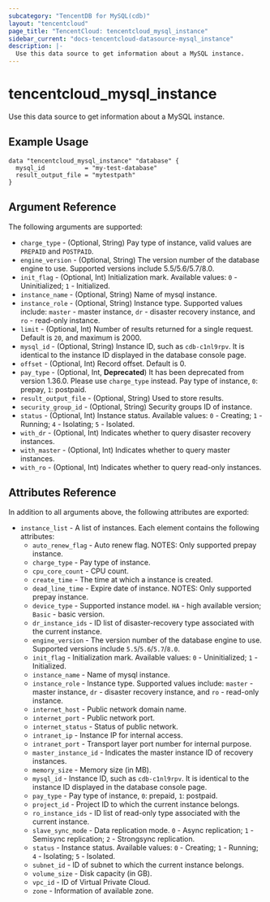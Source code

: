 ```yaml
---
subcategory: "TencentDB for MySQL(cdb)"
layout: "tencentcloud"
page_title: "TencentCloud: tencentcloud_mysql_instance"
sidebar_current: "docs-tencentcloud-datasource-mysql_instance"
description: |-
  Use this data source to get information about a MySQL instance.
---
```


# tencentcloud_mysql_instance

Use this data source to get information about a MySQL instance.

## Example Usage

```hcl
data "tencentcloud_mysql_instance" "database" {
  mysql_id           = "my-test-database"
  result_output_file = "mytestpath"
}
```

## Argument Reference

The following arguments are supported:

* `charge_type` - (Optional, String) Pay type of instance, valid values are `PREPAID` and `POSTPAID`.
* `engine_version` - (Optional, String) The version number of the database engine to use. Supported versions include 5.5/5.6/5.7/8.0.
* `init_flag` - (Optional, Int) Initialization mark. Available values: `0` - Uninitialized; `1` - Initialized.
* `instance_name` - (Optional, String) Name of mysql instance.
* `instance_role` - (Optional, String) Instance type. Supported values include: `master` - master instance, `dr` - disaster recovery instance, and `ro` - read-only instance.
* `limit` - (Optional, Int) Number of results returned for a single request. Default is `20`, and maximum is 2000.
* `mysql_id` - (Optional, String) Instance ID, such as `cdb-c1nl9rpv`. It is identical to the instance ID displayed in the database console page.
* `offset` - (Optional, Int) Record offset. Default is 0.
* `pay_type` - (Optional, Int, **Deprecated**) It has been deprecated from version 1.36.0. Please use `charge_type` instead. Pay type of instance, `0`: prepay, `1`: postpaid.
* `result_output_file` - (Optional, String) Used to store results.
* `security_group_id` - (Optional, String) Security groups ID of instance.
* `status` - (Optional, Int) Instance status. Available values: `0` - Creating; `1` - Running; `4` - Isolating; `5` - Isolated.
* `with_dr` - (Optional, Int) Indicates whether to query disaster recovery instances.
* `with_master` - (Optional, Int) Indicates whether to query master instances.
* `with_ro` - (Optional, Int) Indicates whether to query read-only instances.

## Attributes Reference

In addition to all arguments above, the following attributes are exported:

* `instance_list` - A list of instances. Each element contains the following attributes:
  * `auto_renew_flag` - Auto renew flag. NOTES: Only supported prepay instance.
  * `charge_type` - Pay type of instance.
  * `cpu_core_count` - CPU count.
  * `create_time` - The time at which a instance is created.
  * `dead_line_time` - Expire date of instance. NOTES: Only supported prepay instance.
  * `device_type` - Supported instance model. `HA` - high available version; `Basic` - basic version.
  * `dr_instance_ids` - ID list of disaster-recovery type associated with the current instance.
  * `engine_version` - The version number of the database engine to use. Supported versions include `5.5`/`5.6`/`5.7`/`8.0`.
  * `init_flag` - Initialization mark. Available values: `0` - Uninitialized; `1` - Initialized.
  * `instance_name` - Name of mysql instance.
  * `instance_role` - Instance type. Supported values include: `master` - master instance, `dr` - disaster recovery instance, and `ro` - read-only instance.
  * `internet_host` - Public network domain name.
  * `internet_port` - Public network port.
  * `internet_status` - Status of public network.
  * `intranet_ip` - Instance IP for internal access.
  * `intranet_port` - Transport layer port number for internal purpose.
  * `master_instance_id` - Indicates the master instance ID of recovery instances.
  * `memory_size` - Memory size (in MB).
  * `mysql_id` - Instance ID, such as `cdb-c1nl9rpv`. It is identical to the instance ID displayed in the database console page.
  * `pay_type` - Pay type of instance, `0`: prepaid, `1`: postpaid.
  * `project_id` - Project ID to which the current instance belongs.
  * `ro_instance_ids` - ID list of read-only type associated with the current instance.
  * `slave_sync_mode` - Data replication mode. `0` - Async replication; `1` - Semisync replication; `2` - Strongsync replication.
  * `status` - Instance status. Available values: `0` - Creating; `1` - Running; `4` - Isolating; `5` - Isolated.
  * `subnet_id` - ID of subnet to which the current instance belongs.
  * `volume_size` - Disk capacity (in GB).
  * `vpc_id` - ID of Virtual Private Cloud.
  * `zone` - Information of available zone.


